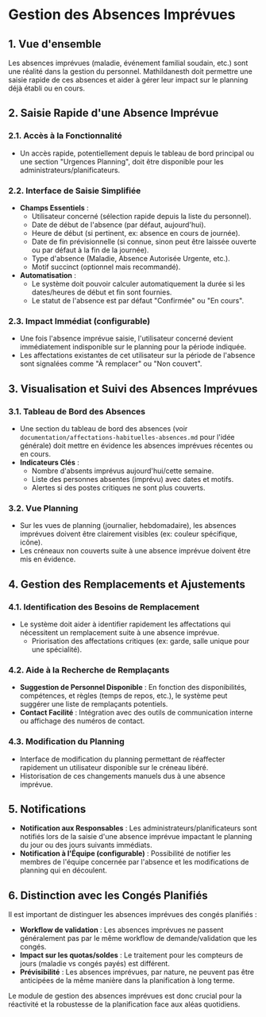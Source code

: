 # Gestion des Absences Imprévues

## 1. Vue d'ensemble

Les absences imprévues (maladie, événement familial soudain, etc.) sont une réalité dans la gestion du personnel. Mathildanesth doit permettre une saisie rapide de ces absences et aider à gérer leur impact sur le planning déjà établi ou en cours.

## 2. Saisie Rapide d'une Absence Imprévue

### 2.1. Accès à la Fonctionnalité

- Un accès rapide, potentiellement depuis le tableau de bord principal ou une section "Urgences Planning", doit être disponible pour les administrateurs/planificateurs.

### 2.2. Interface de Saisie Simplifiée

- **Champs Essentiels** :
    - Utilisateur concerné (sélection rapide depuis la liste du personnel).
    - Date de début de l'absence (par défaut, aujourd'hui).
    - Heure de début (si pertinent, ex: absence en cours de journée).
    - Date de fin prévisionnelle (si connue, sinon peut être laissée ouverte ou par défaut à la fin de la journée).
    - Type d'absence (Maladie, Absence Autorisée Urgente, etc.).
    - Motif succinct (optionnel mais recommandé).
- **Automatisation** :
    - Le système doit pouvoir calculer automatiquement la durée si les dates/heures de début et fin sont fournies.
    - Le statut de l'absence est par défaut "Confirmée" ou "En cours".

### 2.3. Impact Immédiat (configurable)

- Une fois l'absence imprévue saisie, l'utilisateur concerné devient immédiatement indisponible sur le planning pour la période indiquée.
- Les affectations existantes de cet utilisateur sur la période de l'absence sont signalées comme "À remplacer" ou "Non couvert".

## 3. Visualisation et Suivi des Absences Imprévues

### 3.1. Tableau de Bord des Absences

- Une section du tableau de bord des absences (voir `documentation/affectations-habituelles-absences.md` pour l'idée générale) doit mettre en évidence les absences imprévues récentes ou en cours.
- **Indicateurs Clés** :
    - Nombre d'absents imprévus aujourd'hui/cette semaine.
    - Liste des personnes absentes (imprévu) avec dates et motifs.
    - Alertes si des postes critiques ne sont plus couverts.

### 3.2. Vue Planning

- Sur les vues de planning (journalier, hebdomadaire), les absences imprévues doivent être clairement visibles (ex: couleur spécifique, icône).
- Les créneaux non couverts suite à une absence imprévue doivent être mis en évidence.

## 4. Gestion des Remplacements et Ajustements

### 4.1. Identification des Besoins de Remplacement

- Le système doit aider à identifier rapidement les affectations qui nécessitent un remplacement suite à une absence imprévue.
    - Priorisation des affectations critiques (ex: garde, salle unique pour une spécialité).

### 4.2. Aide à la Recherche de Remplaçants

- **Suggestion de Personnel Disponible** : En fonction des disponibilités, compétences, et règles (temps de repos, etc.), le système peut suggérer une liste de remplaçants potentiels.
- **Contact Facilité** : Intégration avec des outils de communication interne ou affichage des numéros de contact.

### 4.3. Modification du Planning

- Interface de modification du planning permettant de réaffecter rapidement un utilisateur disponible sur le créneau libéré.
- Historisation de ces changements manuels dus à une absence imprévue.

## 5. Notifications

- **Notification aux Responsables** : Les administrateurs/planificateurs sont notifiés lors de la saisie d'une absence imprévue impactant le planning du jour ou des jours suivants immédiats.
- **Notification à l'Équipe (configurable)** : Possibilité de notifier les membres de l'équipe concernée par l'absence et les modifications de planning qui en découlent.

## 6. Distinction avec les Congés Planifiés

Il est important de distinguer les absences imprévues des congés planifiés :
- **Workflow de validation** : Les absences imprévues ne passent généralement pas par le même workflow de demande/validation que les congés.
- **Impact sur les quotas/soldes** : Le traitement pour les compteurs de jours (maladie vs congés payés) est différent.
- **Prévisibilité** : Les absences imprévues, par nature, ne peuvent pas être anticipées de la même manière dans la planification à long terme.

Le module de gestion des absences imprévues est donc crucial pour la réactivité et la robustesse de la planification face aux aléas quotidiens. 